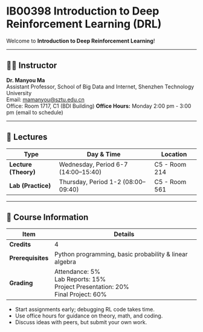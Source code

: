 # IB00398 Introduction to Deep Reinforcement Learning (DRL)

Welcome to **Introduction to Deep Reinforcement Learning**!  

---

## 👩‍🏫 Instructor

**Dr. Manyou Ma**  
Assistant Professor, School of Big Data and Internet, Shenzhen Technology University  
Email: [mamanyou@sztu.edu.cn](mailto:mamanyou@sztu.edu.cn)  
Office: Room 1717, C1 (BDI Building) 
**Office Hours:** Monday 2:00 pm - 3:00 pm  (email to schedule)

---

## 📅 Lectures

| Type      | Day & Time            | Location |
|----------|---------------------|----------|
| **Lecture (Theory)** | Wednesday, Period 6-7 (14:00–15:40) | C5 - Room 214  |
| **Lab (Practice)** | Thursday, Period 1-2 (08:00–09:40) | C5 - Room 561 |

---

## 📝 Course Information

| Item | Details |
|------|---------|
| **Credits** | 4 |
| **Prerequisites** | Python programming, basic probability & linear algebra |
| **Grading** | Attendance: 5%<br> Lab Reports: 15%<br>Project Presentation: 20%<br>Final Project: 60% |


- Start assignments early; debugging RL code takes time.
- Use office hours for guidance on theory, math, and coding.
- Discuss ideas with peers, but submit your own work.
